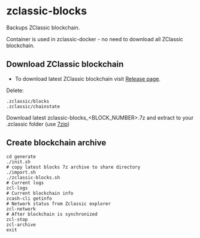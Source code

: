# zclassic-blocks

Backups ZClassic blockchain.

Container is used in zclassic-docker - no need to download all ZClassic blockchain.

## Download ZClassic blockchain

- To download latest ZClassic blockchain visit [Release page](https://github.com/fxminer/zclassic-blocks/releases).

Delete: 
```
.zclassic/blocks
.zclassic/chainstate
```

Download latest zclassic-blocks_\<BLOCK_NUMBER\>.7z and extract to your .zclassic folder (use [7zip](http://www.7-zip.org/download.html))

## Create blockchain archive

```
cd generate
./init.sh
# copy latest blocks 7z archive to share directory
./import.sh
./zclassic-blocks.sh
# Current logs
zcl-logs 
# Current blockchain info
zcash-cli getinfo
# Network status from Zclassic explorer
zcl-network
# After blockchain is synchronized
zcl-stop
zcl-archive
exit
```

